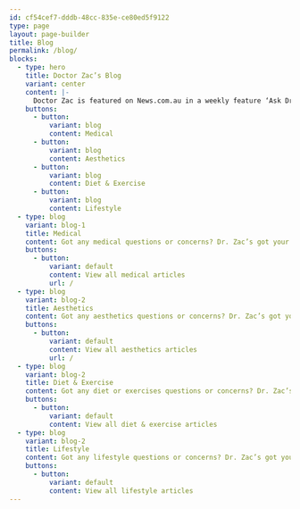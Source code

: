 ```yaml
---
id: cf54cef7-dddb-48cc-835e-ce80ed5f9122
type: page
layout: page-builder
title: Blog
permalink: /blog/
blocks:
  - type: hero
    title: Doctor Zac’s Blog
    variant: center
    content: |-
      Doctor Zac is featured on News.com.au in a weekly feature ‘Ask Dr. Zac’
    buttons:
      - button:
          variant: blog
          content: Medical
      - button:
          variant: blog
          content: Aesthetics
      - button:
          variant: blog
          content: Diet & Exercise
      - button:
          variant: blog
          content: Lifestyle
  - type: blog
    variant: blog-1
    title: Medical
    content: Got any medical questions or concerns? Dr. Zac’s got your back.
    buttons:
      - button:
          variant: default
          content: View all medical articles
          url: /
  - type: blog
    variant: blog-2
    title: Aesthetics
    content: Got any aesthetics questions or concerns? Dr. Zac’s got your back.
    buttons:
      - button:
          variant: default
          content: View all aesthetics articles
          url: /
  - type: blog
    variant: blog-2
    title: Diet & Exercise
    content: Got any diet or exercises questions or concerns? Dr. Zac’s got your back.
    buttons:
      - button:
          variant: default
          content: View all diet & exercise articles
  - type: blog
    variant: blog-2
    title: Lifestyle
    content: Got any lifestyle questions or concerns? Dr. Zac’s got your back.
    buttons:
      - button:
          variant: default
          content: View all lifestyle articles
---
```

